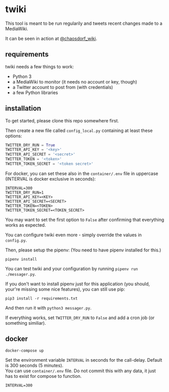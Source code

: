 # twiki

This tool is meant to be run regularily and tweets recent changes made to a MediaWiki.

It can be seen in action at [@chaosdorf_wiki](https://twitter.com/chaosdorf_wiki).

## requirements

twiki needs a few things to work:

 * Python 3
 * a MediaWiki to monitor (it needs no account or key, though)
 * a Twitter account to post from (with credentials)
 * a few Python libraries

## installation

To get started, please clone this repo somewhere first.

Then create a new file called `config_local.py` containing at least these options:

```python
TWITTER_DRY_RUN = True
TWITTER_API_KEY = '<key>'
TWITTER_API_SECRET = '<secret>'
TWITTER_TOKEN = '<token>'
TWITTER_TOKEN_SECRET = '<token secret>'
```

For docker, you can set these also in the `container/.env` file in uppercase (INTERVAL is docker exclusive in seconds):
```dotenv
INTERVAL=300
TWITTER_DRY_RUN=1
TWITTER_API_KEY=<KEY>
TWITTER_API_SECRET=<SECRET>
TWITTER_TOKEN=<TOKEN>
TWITTER_TOKEN_SECRET=<TOKEN_SECRET>
```

You may want to set the first option to `False` after confirming that everything works as expected.

You can configure twiki even more - simply override the values in `config.py`.

Then, please setup the pipenv: (You need to have pipenv installed for this.)

    pipenv install

You can test twiki and your configuration by running `pipenv run ./messager.py`.

If you don't want to install pipenv just for this application
(you should, your're missing some nice features), you can still use pip:

    pip3 install -r requirements.txt

And then run it with `python3 messager.py`.

If everything works, set `TWITTER_DRY_RUN` to `False` and add a cron job (or something similiar).

## docker

```shell
docker-compose up
```

Set the environment variable `INTERVAL` in seconds for the call-delay. Default is 300 seconds (5 minutes).  
You can use `container/.env` file.  Do not commit this with any data, it just has to exist for compose to function.  
```dotenv
INTERVAL=300
```
